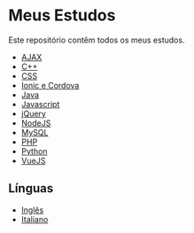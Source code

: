 # Meus Estudos
Este repositório contêm todos os meus estudos.

- [AJAX](https://github.com/kim3dis/Meus-Estudos/blob/master/Ajax/ajax.md)
- [C++](https://github.com/kim3dis/Meus-Estudos/blob/master/Backend/C++/C++.md)
- [CSS](https://github.com/kim3dis/Meus-Estudos/blob/master/Backend/CSS/CSS.md)
- [Ionic e Cordova](https://github.com/kim3dis/Meus-Estudos/blob/master/Ionic%20e%20Cordova/ionic%20e%20cordova.md)
- [Java](https://github.com/kim3dis/Meus-Estudos/tree/master/JAVA)
- [Javascript](https://github.com/kim3dis/Meus-Estudos/blob/master/Javascript/JavaScript.md)
- [jQuery](https://github.com/kim3dis/Meus-Estudos/blob/master/Javascript/jquery.md)
- [NodeJS](https://github.com/kim3dis/Meus-Estudos/blob/master/nodejs/nodejs.md)
- [MySQL](https://github.com/kim3dis/Meus-Estudos/blob/master/MySQL/mysql.md)
- [PHP](https://github.com/kim3dis/Meus-Estudos/blob/master/PHP/PHP.md)
- [Python](https://github.com/kim3dis/Meus-Estudos/blob/master/Python/Python.md)
- [VueJS](https://github.com/kim3dis/Meus-Estudos/blob/master/VueJS/VueJS.md)






## Línguas
- [Inglês](https://github.com/kim3dis/Meus-Estudos/blob/master/Línguas/inglês/inglês.md)
- [Italiano]()
